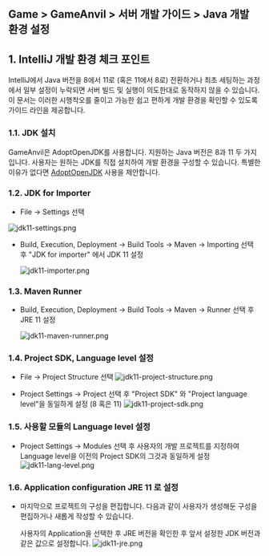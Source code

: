 ## Game > GameAnvil > 서버 개발 가이드 > Java 개발 환경 설정



## 1. IntelliJ 개발 환경 체크 포인트

IntelliJ에서 Java 버전을 8에서 11로 (혹은 11에서 8로) 전환하거나 최초 세팅하는 과정에서 일부 설정이 누락되면 서버 빌드 및 실행이 의도한대로 동작하지 않을 수 있습니다. 이 문서는 이러한 시행착오를 줄이고 가능한 쉽고 편하게 개발 환경을 확인할 수 있도록 가이드 라인을 제공합니다.



### 1.1. JDK 설치

GameAnvil은 AdoptOpenJDK를 사용합니다. 지원하는 Java 버전은 8과 11 두 가지입니다. 사용자는 원하는 JDK를 직접 설치하여 개발 환경을 구성할 수 있습니다. 특별한 이유가 없다면 [AdoptOpenJDK](https://adoptopenjdk.net/) 사용을 제안합니다.



### 1.2. JDK for Importer

- File -> Settings 선택



![jdk11-settings.png](http://static.toastoven.net/prod_gameanvil/images/jdk11-setting.png)



- Build, Execution, Deployment -> Build Tools -> Maven -> Importing 선택 후 "JDK for importer" 에서 JDK 11 설정

  ![jdk11-importer.png](http://static.toastoven.net/prod_gameanvil/images/jdk11-importer.png)

  

### 1.3. Maven Runner

- Build, Execution, Deployment -> Build Tools -> Maven -> Runner 선택 후 JRE 11 설정

  ![jdk11-maven-runner.png](http://static.toastoven.net/prod_gameanvil/images/jdk11-maven-runner.png)

  


### 1.4. Project SDK, Language level 설정

- File -> Project Structure 선택
  ![jdk11-project-structure.png](http://static.toastoven.net/prod_gameanvil/images/jdk11-project-structure.png)


- Project Settings -> Project 선택 후 "Project SDK" 와 "Project language level"을 동일하게 설정 (8 혹은 11)
  ![jdk11-project-sdk.png](http://static.toastoven.net/prod_gameanvil/images/jdk11-project-sdk.png)



### 1.5. 사용할 모듈의 Language level 설정

- Project Settings -> Modules 선택 후 사용자의 개발 프로젝트를 지정하여 Language level을 이전의 Project SDK의 그것과 동일하게 설정
  ![jdk11-lang-level.png](http://static.toastoven.net/prod_gameanvil/images/jdk11-lang-level.png)



### 1.6. Application configuration JRE 11 로 설정

- 마지막으로 프로젝트의 구성을 편집합니다. 다음과 같이 사용자가 생성해둔 구성을 편집하거나 새롭게 작성할 수 있습니다.

  사용자의 Application을 선택한 후 JRE 버전을 확인한 후 앞서 설정한 JDK 버전과 같은 값으로 설정합니다.
  ![jdk11-jre.png](http://static.toastoven.net/prod_gameanvil/images/jdk11-jre.png)

